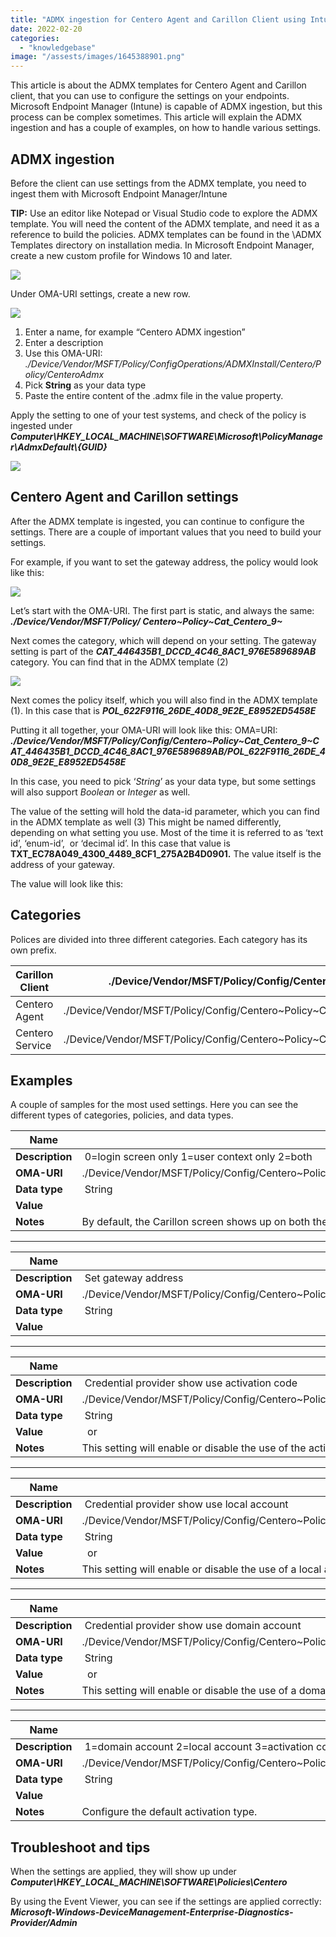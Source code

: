 ```yaml
---
title: "ADMX ingestion for Centero Agent and Carillon Client using Intune"
date: 2022-02-20
categories: 
  - "knowledgebase"
image: "/assests/images/1645388901.png"
---
```


This article is about the ADMX templates for Centero Agent and Carillon client, that you can use to configure the settings on your endpoints. Microsoft Endpoint Manager (Intune) is capable of ADMX ingestion, but this process can be complex sometimes. This article will explain the ADMX ingestion and has a couple of examples, on how to handle various settings.

## ADMX ingestion

Before the client can use settings from the ADMX template, you need to ingest them with Microsoft Endpoint Manager/Intune

  
**TIP:** Use an editor like Notepad or Visual Studio code to explore the ADMX template. You will need the content of the ADMX template, and need it as a reference to build the policies. ADMX templates can be found in the \\ADMX Templates directory on installation media. In Microsoft Endpoint Manager, create a new custom profile for Windows 10 and later.

![](/assets/images/image-11.png)

Under OMA-URI settings, create a new row.

![](/assets/images/image-13.png)

1. Enter a name, for example “Centero ADMX ingestion”
2. Enter a description
3. Use this OMA-URI: _./Device/Vendor/MSFT/Policy/ConfigOperations/ADMXInstall/Centero/Policy/CenteroAdmx_
4. Pick **String** as your data type
5. Paste the entire content of the .admx file in the value property.

Apply the setting to one of your test systems, and check of the policy is ingested under **_Computer\\HKEY\_LOCAL\_MACHINE\\SOFTWARE\\Microsoft\\PolicyManager\\AdmxDefault\\{GUID}_**  

![](/assets/images/image-14.png)

## Centero Agent and Carillon settings

After the ADMX template is ingested, you can continue to configure the settings. There are a couple of important values that you need to build your settings.

For example, if you want to set the gateway address, the policy would look like this:

![](/assets/images/image-15.png)

Let’s start with the OMA-URI. The first part is static, and always the same: **_./Device/Vendor/MSFT/Policy/ Centero~Policy~Cat\_Centero\_9~_**

Next comes the category, which will depend on your setting. The gateway setting is part of the **_CAT\_446435B1\_DCCD\_4C46\_8AC1\_976E589689AB_** category. You can find that in the ADMX template (2)

![](/assets/images/image-16.png)

Next comes the policy itself, which you will also find in the ADMX template (1). In this case that is **_POL\_622F9116\_26DE\_40D8\_9E2E\_E8952ED5458E_**

Putting it all together, your OMA-URI will look like this: OMA=URI: **_./Device/Vendor/MSFT/Policy/Config/Centero~Policy~Cat\_Centero\_9~CAT\_446435B1\_DCCD\_4C46\_8AC1\_976E589689AB/POL\_622F9116\_26DE\_40D8\_9E2E\_E8952ED5458E_**

In this case, you need to pick ‘_String_’ as your data type, but some settings will also support _Boolean_ or _Integer_ as well. 

The value of the setting will hold the data-id parameter, which you can find in the ADMX template as well (3) This might be named differently, depending on what setting you use. Most of the time it is referred to as ‘text id’, ‘enum-id’,  or ‘decimal id’. In this case that value is **TXT\_EC78A049\_4300\_4489\_8CF1\_275A2B4D0901.** The value itself is the address of your gateway.

The value will look like this:_<enabled/> <data id="TXT\_EC78A049\_4300\_4489\_8CF1\_275A2B4D0901" value="https://gateway.com/AgentGateway.asmx"/>_

## Categories

Polices are divided into three different categories. Each category has its own prefix.

| Carillon Client | ./Device/Vendor/MSFT/Policy/Config/Centero~Policy~Cat\_Centero\_9~Cat\_Carillon\_11~Cat\_Client\_13 |
| --- | --- |
| Centero Agent | ./Device/Vendor/MSFT/Policy/Config/Centero~Policy~Cat\_Centero\_9~CAT\_446435B1\_DCCD\_4C46\_8AC1\_976E589689AB |
| Centero Service | ./Device/Vendor/MSFT/Policy/Config/Centero~Policy~Cat\_Centero\_9~CAT\_DD93EB8C\_8C0E\_4A33\_9D15\_3E948772FF72 |

## Examples

A couple of samples for the most used settings. Here you can see the different types of categories, policies, and data types.  

| **Name** |  Set usage scenario |
| --- | --- |
| **Description** |  0=login screen only 1=user context only 2=both |
| **OMA-URI** | ./Device/Vendor/MSFT/Policy/Config/Centero~Policy~Cat\_Centero\_9~Cat\_Carillon\_11~Cat\_Client\_13/Policy\_Credential\_provider\_2812897 |
| **Data type** |  String |
| **Value** |  <enabled/> <data id="Policy\_DropList\_Element\_Credential\_provider\_2812900" value="1"/> |
| **Notes** | By default, the Carillon screen shows up on both the login screen and user context. |

* * *

| **Name** |  Gateway address |
| --- | --- |
| **Description** |  Set gateway address |
| **OMA-URI** | ./Device/Vendor/MSFT/Policy/Config/Centero~Policy~Cat\_Centero\_9~CAT\_446435B1\_DCCD\_4C46\_8AC1\_976E589689AB/POL\_622F9116\_26DE\_40D8\_9E2E\_E8952ED5458E |
| **Data type** |  String |
| **Value** |  <enabled/> <data id="TXT\_EC78A049\_4300\_4489\_8CF1\_275A2B4D0901" value="https: //centero.com/AgentGateway.asmx"/> |

* * *

| **Name** |  Credential provider show use activation code |
| --- | --- |
| **Description** |  Credential provider show use activation code |
| **OMA-URI** | ./Device/Vendor/MSFT/Policy/Config/Centero~Policy~Cat\_Centero\_9~Cat\_Carillon\_11~Cat\_Client\_13/POL\_4791A655\_C211\_4F64\_AF29\_E709F4F93E01 |
| **Data type** |  String |
| **Value** |  <enabled/> or <disabled/> |
| **Notes** | This setting will enable or disable the use of the activation code. By default, this is enabled. |

* * *

| **Name** |  Credential provider show use local account |
| --- | --- |
| **Description** |  Credential provider show use local account |
| **OMA-URI** | ./Device/Vendor/MSFT/Policy/Config/Centero~Policy~Cat\_Centero\_9~Cat\_Carillon\_11~Cat\_Client\_13/POL\_2AA87D01\_3385\_4AA4\_A8BD\_7C3F08BA2C15 |
| **Data type** |  String |
| **Value** |  <enabled/> or <disabled/> |
| **Notes** | This setting will enable or disable the use of a local account. By default, this is enabled. |

* * *

| **Name** |  Credential provider show use domain account |
| --- | --- |
| **Description** |  Credential provider show use domain account |
| **OMA-URI** | ./Device/Vendor/MSFT/Policy/Config/Centero~Policy~Cat\_Centero\_9~Cat\_Carillon\_11~Cat\_Client\_13/POL\_72C9F936\_DEEB\_4B36\_9C57\_3508E041EC95 |
| **Data type** |  String |
| **Value** |  <enabled/> or <disabled/> |
| **Notes** | This setting will enable or disable the use of a domain account. By default, this is enabled. |

* * *

| **Name** |  Credential provider default activation type |
| --- | --- |
| **Description** |  1=domain account 2=local account 3=activation code |
| **OMA-URI** | ./Device/Vendor/MSFT/Policy/Config/Centero~Policy~Cat\_Centero\_9~Cat\_Carillon\_11~Cat\_Client\_13/POL\_CDE2AE07\_7B33\_4B56\_9519\_C9FBD5A08836 |
| **Data type** |  String |
| **Value** |  <enabled/> <data id="DST\_4E56F178\_A4F2\_4A93\_BD0E\_914E221A8FFF" value="1"/> |
| **Notes** | Configure the default activation type. |

## Troubleshoot and tips

When the settings are applied, they will show up under **_Computer\\HKEY\_LOCAL\_MACHINE\\SOFTWARE\\Policies\\Centero_**

By using the Event Viewer, you can see if the settings are applied correctly: **_Microsoft-Windows-DeviceManagement-Enterprise-Diagnostics-Provider/Admin_**
